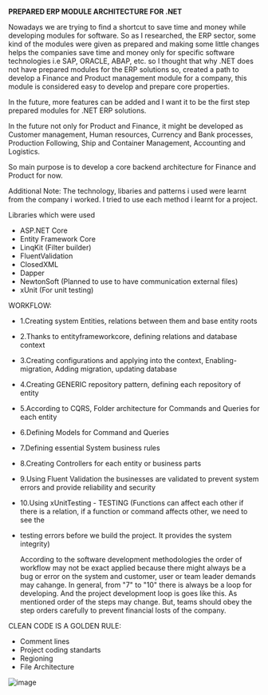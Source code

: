 **PREPARED ERP MODULE ARCHITECTURE FOR .NET**

Nowadays we are trying to find a shortcut to save time and money while developing modules for software. So as I researched, the ERP sector, some kind of the modules
were given as prepared and making some little changes helps the companies save time and money only for specific software technologies i.e SAP, ORACLE, ABAP, etc.
so I thought that why .NET does not have prepared modules for the ERP solutions so, created a path to develop a Finance and Product management module for a company,
this module is considered easy to develop and prepare core properties.

In the future, more features can be added and I want it to be the first step prepared modules for .NET ERP solutions.

In the future not only for Product and Finance, it might be developed as Customer management, Human resources, Currency and Bank processes, Production Following,
Ship and Container Management, Accounting and Logistics.

So main purpose is to develop a core backend architecture for Finance and Product for now.

Additional Note: The technology, libaries and patterns i used were learnt from the company i worked. I tried to use each method i learnt for a project.

Libraries which were used
- ASP.NET Core
- Entity Framework Core
- LinqKit (Filter builder)
- FluentValidation
- ClosedXML
- Dapper
- NewtonSoft (Planned to use to have communication external files)
- xUnit (For unit testing)

WORKFLOW:
- 1.Creating system Entities, relations between them and base entity roots
- 2.Thanks to entityframeworkcore, defining relations and database context
- 3.Creating configurations and applying into the context, Enabling-migration, Adding migration, updating database
- 4.Creating GENERIC repository pattern, defining each repository of entity
- 5.According to CQRS, Folder architecture for Commands and Queries for each entity
- 6.Defining Models for Command and Queries
- 7.Defining essential System business rules
- 8.Creating Controllers for each entity or business parts
- 9.Using Fluent Validation the businesses are validated to prevent system errors and provide reliability and security
- 10.Using xUnitTesting - TESTING (Functions can affect each other if there is a relation, if a function or command affects other, we need to see the
- testing errors before we build the project. It provides the system integrity)

  According to the software development methodologies the order of workflow may not be exact applied
because there might always be a bug or error on the system and customer, user or team leader demands
may cahange. In general, from "7" to "10" there is always be a loop for developing. And the project
development loop is goes like this. As mentioned order of the steps may change. But, teams should
obey the step orders carefully to prevent financial losts of the company.

CLEAN CODE IS A GOLDEN RULE:
- Comment lines
- Project coding standarts
- Regioning
- File Architecture

![image](https://github.com/gokay2027/ProductManagementAndFinance/assets/70948122/0a3f0dcb-7586-42ee-80eb-efff960fb626)

